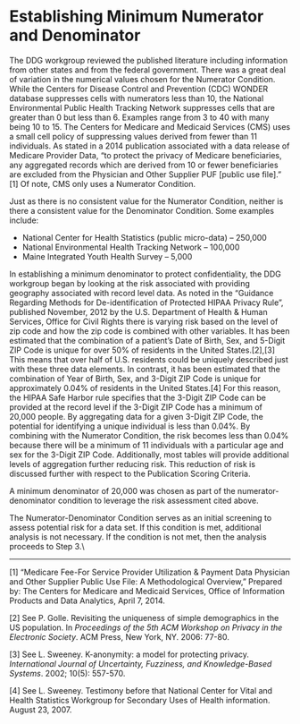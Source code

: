 # Establishing Minimum Numerator and Denominator

The DDG workgroup reviewed the published literature including information from other states and from the federal government. There was a great deal of variation in the numerical values chosen for the Numerator Condition. While the Centers for Disease Control and Prevention (CDC) WONDER database suppresses cells with numerators less than 10, the National Environmental Public Health Tracking Network suppresses cells that are greater than 0 but less than 6. Examples range from 3 to 40 with many being 10 to 15. The Centers for Medicare and Medicaid Services (CMS) uses a small cell policy of suppressing values derived from fewer than 11 individuals. As stated in a 2014 publication associated with a data release of Medicare Provider Data, “to protect the privacy of Medicare beneficiaries, any aggregated records which are derived from 10 or fewer beneficiaries are excluded from the Physician and Other Supplier PUF \[public use file].” \[1] Of note, CMS only uses a Numerator Condition.

Just as there is no consistent value for the Numerator Condition, neither is there a consistent value for the Denominator Condition. Some examples include:

* National Center for Health Statistics (public micro-data) – 250,000
* National Environmental Health Tracking Network – 100,000
* Maine Integrated Youth Health Survey – 5,000

In establishing a minimum denominator to protect confidentiality, the DDG workgroup began by looking at the risk associated with providing geography associated with record level data. As noted in the “Guidance Regarding Methods for De-identification of Protected HIPAA Privacy Rule”, published November, 2012 by the U.S. Department of Health & Human Services, Office for Civil Rights there is varying risk based on the level of zip code and how the zip code is combined with other variables. It has been estimated that the combination of a patient’s Date of Birth, Sex, and 5-Digit ZIP Code is unique for over 50% of residents in the United States.\[2],\[3] This means that over half of U.S. residents could be uniquely described just with these three data elements. In contrast, it has been estimated that the combination of Year of Birth, Sex, and 3-Digit ZIP Code is unique for approximately 0.04% of residents in the United States.\[4] For this reason, the HIPAA Safe Harbor rule specifies that the 3-Digit ZIP Code can be provided at the record level if the 3-Digit ZIP Code has a minimum of 20,000 people. By aggregating data for a given 3-Digit ZIP Code, the potential for identifying a unique individual is less than 0.04%.  By combining with the Numerator Condition, the risk becomes less than 0.04% because there will be a minimum of 11 individuals with a particular age and sex for the 3-Digit ZIP Code. Additionally, most tables will provide additional levels of aggregation further reducing risk. This reduction of risk is discussed further with respect to the Publication Scoring Criteria.&#x20;

A minimum denominator of 20,000 was chosen as part of the numerator-denominator condition to leverage the risk assessment cited above.&#x20;

The Numerator-Denominator Condition serves as an initial screening to assess potential risk for a data set. If this condition is met, additional analysis is not necessary.  If the condition is not met, then the analysis proceeds to Step 3.\


***

\[1] “Medicare Fee-For Service Provider Utilization & Payment Data Physician and Other Supplier Public Use File: A Methodological Overview,” Prepared by: The Centers for Medicare and Medicaid Services, Office of Information Products and Data Analytics, April 7, 2014.

\[2] See P. Golle. Revisiting the uniqueness of simple demographics in the US population. In _Proceedings of the 5th ACM Workshop on Privacy in the Electronic Society_. ACM Press, New York, NY. 2006: 77-80.

\[3] See L. Sweeney. K-anonymity: a model for protecting privacy. _International Journal of Uncertainty, Fuzziness, and Knowledge-Based Systems_. 2002; 10(5): 557-570.

\[4] See L. Sweeney. Testimony before that National Center for Vital and Health Statistics Workgroup for Secondary Uses of Health information. August 23, 2007.
